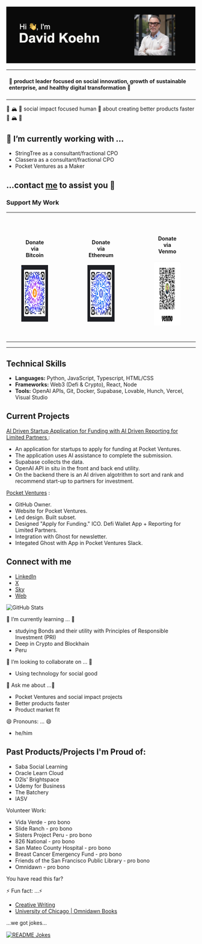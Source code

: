 ![Header](https://github.com/davidkoehn/davidkoehn/blob/main/header.png)

<table>
  <tr>
    <td style="vertical-align: top;">
      <h4>💚 product leader focused on social innovation, growth of sustainable enterprise, and healthy digital transformation  💚</h4>
    </td>
      </tr>
</table>

🌊 🏔️ 🌳 social impact focused human 🔄 about creating better products faster 🌊 🏔️ 🌳

## 🔭 I’m currently working with ...

- StringTree as a consultant/fractional CPO
- Classera as a consultant/fractional CPO
- Pocket Ventures as a Maker
  
##  ...contact [me](https://www.linkedin.com/in/davidkoehn/) to assist you 🔭

### Support My Work 

<table style="width: 100%; border: 0;">
  <tr>
    <td style="padding: 40px; text-align: center; width: 30%; border: 0;">
      <h4>Donate via Bitcoin</h4>
      <a id="donate-bitcoin"></a>
      <a href="bitcoin:bc1q7lwqy08xkufksg20klvl0wshuex5fa3qjsw39u">
        <img src="/bitcoin-qr.png" alt="Donate Bitcoin" style="width: 150px; height: 150px;">
      </a>
    </td>
    <td style="width: 5%; border: 0;"></td>
    <td style="padding: 40px; text-align: center; width: 30%; border: 0;">
      <h4>Donate via Ethereum</h4>
      <a id="donate-ethereum"></a>
      <a href="ethereum:0x98b99b2f0F15206032AB0785893aB67Ae21dd94a">
        <img src="/ethereum-qr.png" alt="Donate Ethereum" style="width: 150px; height: 150px;">
      </a>
    </td>
    <td style="width: 5%; border: 0;"></td>
    <td style="padding: 40px; text-align: center; width: 30%; border: 0;">
      <h4>Donate via Venmo</h4>
      <a id="donate-venmo"></a>
      <a href="https://venmo.com/David-Koehn-5">
        <img src="/venmo-qr.png" alt="Donate Venmo" style="width: 190px; height: 170px;">
      </a>
    </td>
  </tr>
</table>

---

## Technical Skills
- **Languages:** Python, JavaScript, Typescript, HTML/CSS
- **Frameworks:** Web3 (Defi & Crypto), React, Node
- **Tools:** OpenAI APIs, Git, Docker, Supabase, Lovable, Hunch, Vercel, Visual Studio

## Current Projects

[AI Driven Startup Application for Funding with AI Driven Reporting for Limited Partners ](https://github.com/davidkoehn/funding-journey-quest) :

- An application for startups to apply for funding at Pocket Ventures. 
- The application uses AI assistance to complete the submission.
- Supabase collects the data. 
- OpenAI API in situ in the front and back end utility. 
- On the backend there is an AI driven algotrithm to sort and rank and recommend start-up to partners for investment. 

[Pocket Ventures](https://github.com/Pocket-Ventures) : 

- GitHub Owner. 
- Website for Pocket Ventures. 
- Led design. Built subset. 
- Designed "Apply for Funding." ICO. Defi Wallet App + Reporting for Limited Partners. 
- Integration with Ghost for newsletter. 
- Integated Ghost with App in Pocket Ventures Slack.

## Connect with me
- [LinkedIn](https://www.linkedin.com/in/davidkoehn/)
- [X](https://twitter.com/davidkoehn)
- [Sky](https://bsky.app/profile/davidkoehn.bsky.social)
- [Web](https://david-koehn.com)

![GitHub Stats](https://github-readme-stats.vercel.app/api?username=davidkoehn&show_icons=true)

🌱 I’m currently learning ... 🌱 
- studying Bonds and their utility with Principles of Responsible Investment (PRI)
- Deep in Crypto and Blockhain
- Peru

👯 I’m looking to collaborate on ... 👯 
- Using technology for social good

💬 Ask me about ...💬 
- Pocket Ventures and social impact projects
- Better products faster
- Product market fit
  
😄 Pronouns: ... 😄
- he/him

## Past Products/Projects I'm Proud of:
* Saba Social Learning
* Oracle Learn Cloud
* D2ls' Brightspace
* Udemy for Business
* The Batchery
* IASV

Volunteer Work:
* Vida Verde - pro bono
* Slide Ranch - pro bono
* Sisters Project Peru - pro bono
* 826 National - pro bono
* San Mateo County Hospital - pro bono
* Breast Cancer Emergency Fund - pro bono
* Friends of the San Francisco Public Library - pro bono
* Omnidawn - pro bono

You have read this far? 

⚡ Fun fact: ...⚡ 
- [Creative Writing](https://davidkoehn.com)
- [University of Chicago | Omnidawn Books](https://press.uchicago.edu/ucp/books/author/K/D/au43347565.html)

...we got jokes...

<a href="https://readme-jokes.vercel.app"><img align="center" src="https://readme-jokes.vercel.app/api" alt="README Jokes"></a>
